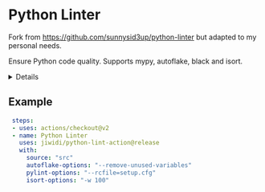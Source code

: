 
# Python Linter
Fork from https://github.com/sunnysid3up/python-linter but adapted to my personal needs.


Ensure Python code quality. Supports mypy, autoflake, black and isort.

<details>
  <summary>Details</summary>

[mypy](https://github.com/python/mypy)
> Mypy is an optional static type checker for Python. You can add type hints (PEP 484) to your Python programs, and use mypy to type check them statically. Find bugs in your programs without even running them!

[pylint](https://github.com/PyCQA/pylint)
> Pylint is a Python static code analysis tool which looks for programming errors, helps enforcing a coding standard, sniffs for code smells and offers simple refactoring suggestions.

[black](https://github.com/psf/black)
> Black is the uncompromising Python code formatter. Black makes code review faster by producing the smallest diffs possible.

[isort](https://github.com/timothycrosley/isort)
> isort is a Python utility / library to sort imports alphabetically, and automatically separated into sections and by type.

</details>

## Example
```yaml
 steps:
 - uses: actions/checkout@v2
 - name: Python Linter
   uses: jiwidi/python-lint-action@release
   with:
     source: "src"
     autoflake-options: "--remove-unused-variables"
     pylint-options: "--rcfile=setup.cfg"
     isort-options: "-w 100"
```
